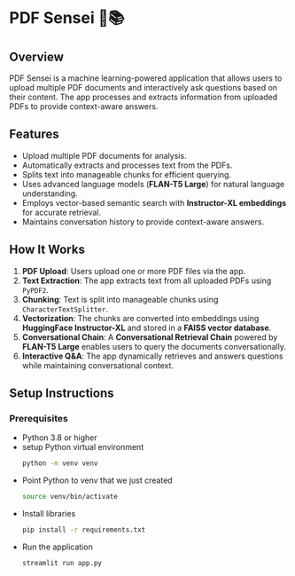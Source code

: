# PDF Sensei 🥷📚

## Overview

PDF Sensei is a machine learning-powered application that allows users to upload multiple PDF documents and interactively ask questions based on their content. The app processes and extracts information from uploaded PDFs to provide context-aware answers.

## Features

- Upload multiple PDF documents for analysis.
- Automatically extracts and processes text from the PDFs.
- Splits text into manageable chunks for efficient querying.
- Uses advanced language models (**FLAN-T5 Large**) for natural language understanding.
- Employs vector-based semantic search with **Instructor-XL embeddings** for accurate retrieval.
- Maintains conversation history to provide context-aware answers.

## How It Works

1. **PDF Upload**: Users upload one or more PDF files via the app.
2. **Text Extraction**: The app extracts text from all uploaded PDFs using `PyPDF2`.
3. **Chunking**: Text is split into manageable chunks using `CharacterTextSplitter`.
4. **Vectorization**: The chunks are converted into embeddings using **HuggingFace Instructor-XL** and stored in a **FAISS vector database**.
5. **Conversational Chain**: A **Conversational Retrieval Chain** powered by **FLAN-T5 Large** enables users to query the documents conversationally.
6. **Interactive Q&A**: The app dynamically retrieves and answers questions while maintaining conversational context.

## Setup Instructions

### Prerequisites

- Python 3.8 or higher
- setup Python virtual environment
  ```bash
  python -m venv venv
  ```
- Point Python to venv that we just created
  ```bash
  source venv/bin/activate
  ```
- Install libraries
  ```bash
  pip install -r requirements.txt
  ```
- Run the application
  ```bash
  streamlit run app.py
  ```
